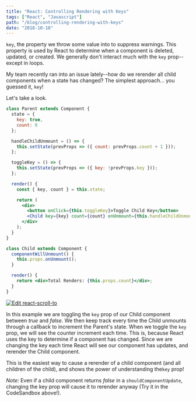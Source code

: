 ```yaml
---
title: "React: Controlling Rendering with Keys"
tags: ["React", "Javascript"]
path: "/blog/controlling-rendering-with-keys"
date: "2018-10-18"
---
```


`key`, the property we throw some value into to suppress warnings. This property is used by React to determine when a component is deleted, updated, or created. We generally don't interact much with the `key` prop--except in loops.

My team recently ran into an issue lately--how do we rerender all child components when a state has changed? The simplest approach... you guessed it, `key`!

Let's take a look.

```jsx
class Parent extends Component {
  state = {
    key: true,
    count: 0
  };

  handleChildUnmount = () => {
    this.setState(prevProps => ({ count: prevProps.count + 1 }));
  };

  toggleKey = () => {
    this.setState(prevProps => ({ key: !prevProps.key }));
  };

  render() {
    const { key, count } = this.state;

    return (
      <div>
        <button onClick={this.toggleKey}>Toggle Child Key</button>
        <Child key={key} count={count} onUnmount={this.handleChildUnmount} />
      </div>
    );
  }
}

class Child extends Component {
  componentWillUnmount() {
    this.props.onUnmount();
  }

  render() {
    return <div>Total Renders: {this.props.count}</div>;
  }
}
```

[![Edit react-scroll-to](https://codesandbox.io/static/img/play-codesandbox.svg)](https://codesandbox.io/s/48zl4zoyv0)

In this example we are toggling the `key` prop of our Child component between _true_ and _false_. We then keep track every time the Child unmounts through a callback to increment the Parent's state. When we toggle the `key` prop, we will see the counter increment each time. This is, because React uses the key to determine if a component has changed. Since we are changing the key each time React will see our component has updates, and rerender the Child component.

This is the easiest way to cause a rerender of a child component (and all children of the child), and shows the power of understanding the`key` prop!

_Note:_ Even if a child component returns _false_ in a `shouldComponentUpdate`, changing the key prop will cause it to rerender anyway (Try it in the CodeSandbox above!).
